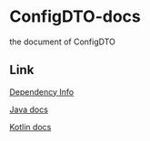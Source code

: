 # ConfigDTO-docs
the document of ConfigDTO


## Link

[Dependency Info](https://eric2788.github.io/ConfigDTO-docs/site/project-info.html)

[Java docs](https://eric2788.github.io/ConfigDTO-docs/dokkaJavadoc)

[Kotlin docs](https://eric2788.github.io/ConfigDTO-docs/dokka/-config-d-t-o--a-p-i)
